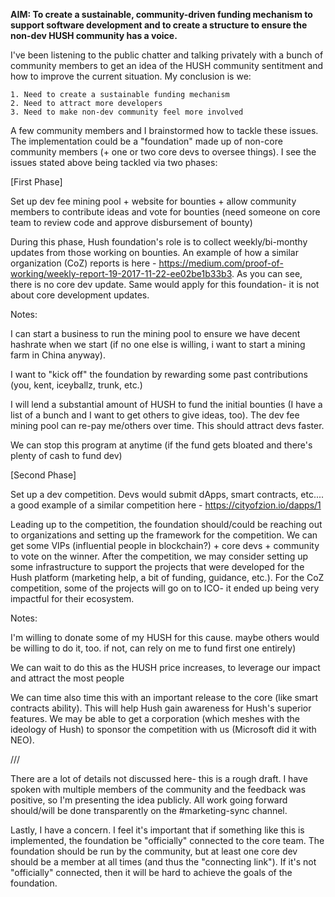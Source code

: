 **AIM: To create a sustainable, community-driven funding mechanism to support software development and to create a structure to ensure the non-dev HUSH community has a voice.**

I've been listening to the public chatter and talking privately with a bunch of community members to get an idea of the HUSH community sentitment and how to improve the current situation. My conclusion is we:

	1. Need to create a sustainable funding mechanism
	2. Need to attract more developers
	3. Need to make non-dev community feel more involved

A few community members and I brainstormed how to tackle these issues. The implementation could be a "foundation" made up of non-core community members (+ one or two core devs to oversee things). I see the issues stated above being tackled via two phases: 

[First Phase]

Set up dev fee mining pool + website for bounties + allow community members to contribute ideas and vote for bounties (need someone on core team to review code and approve disbursement of bounty)

During this phase, Hush foundation's role is to collect weekly/bi-monthy updates from those working on bounties. An example of how a similar organization (CoZ) reports is here - https://medium.com/proof-of-working/weekly-report-19-2017-11-22-ee02be1b33b3. As you can see, there is no core dev update. Same would apply for this foundation- it is not about core development updates. 

Notes:

I can start a business to run the mining pool to ensure we have decent hashrate when we start (if no one else is willing, i want to start a mining farm in China anyway). 

I want to "kick off" the foundation by rewarding some past contributions (you, kent, iceyballz, trunk, etc.)

I will lend a substantial amount of HUSH to fund the initial bounties (I have a list of a bunch and I want to get others to give ideas, too). The dev fee mining pool can re-pay me/others over time. This should attract devs faster.

We can stop this program at anytime (if the fund gets bloated and there's plenty of cash to fund dev)


[Second Phase]

Set up a dev competition. Devs would submit dApps, smart contracts, etc.... a good example of a similar competition here - https://cityofzion.io/dapps/1

Leading up to the competition, the foundation should/could be reaching out to organizations and setting up the framework for the competition. We can get some VIPs (influential people in blockchain?) + core devs + community to vote on the winner. After the competition, we may consider setting up some infrastructure to support the projects that were developed for the Hush platform (marketing help, a bit of funding, guidance,  etc.). For the CoZ competition, some of the projects will go on to ICO- it ended up being very impactful for their ecosystem.

Notes:

I'm willing to donate some of my HUSH for this cause. maybe others would be willing to do it, too. if not, can rely on me to fund first one entirely)

We can wait to do this as the HUSH price increases, to leverage our impact and attract the most people

We can time also time this with an important release to the core (like smart contracts ability). This will help Hush gain awareness for Hush's superior features. We may be able to get a corporation (which meshes with the ideology of Hush) to sponsor the competition with us (Microsoft did it with NEO).

///

There are a lot of details not discussed here- this is a rough draft. I have spoken with multiple members of the community and the feedback was positive, so I'm presenting the idea publicly. All work going forward should/will be done transparently on the #marketing-sync channel.

Lastly, I have a concern. I feel it's important that if something like this is implemented, the foundation be "officially" connected to the core team. The foundation should be run by the community, but at least one core dev should be a member at all times (and thus the "connecting link"). If it's not "officially" connected, then it will be hard to achieve the goals of the foundation. 

